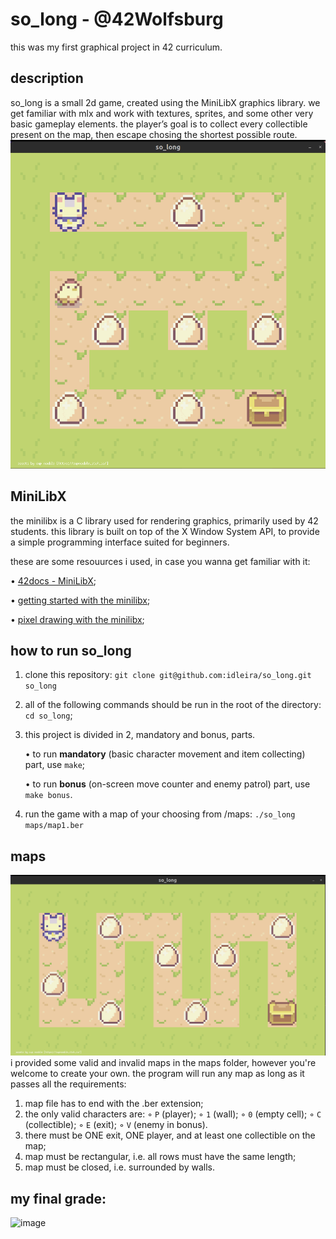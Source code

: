 # so_long - @42Wolfsburg
this was my first graphical project in 42 curriculum. 

## description
so_long is a small 2d game, created using the MiniLibX graphics library.
we get familiar with mlx and work with textures, sprites, and some other very basic gameplay elements.
the player’s goal is to collect every collectible present on the map, then escape chosing the shortest possible route.
![so_long bonus map](map_bonus.gif)

## MiniLibX
the minilibx is a C library used for rendering graphics, primarily used by 42 students.
this library is built on top of the X Window System API, to provide a simple programming interface suited for beginners.

these are some resouurces i used, in case you wanna get familiar with it:

• [42docs - MiniLibX](https://harm-smits.github.io/42docs/libs/minilibx);

• [getting started with the minilibx](https://aurelienbrabant.fr/blog/getting-started-with-the-minilibx);

• [pixel drawing with the minilibx](https://aurelienbrabant.fr/blog/pixel-drawing-with-the-minilibx);

## how to run so_long
1. clone this repository: `git clone git@github.com:idleira/so_long.git so_long`
2. all of the following commands should be run in the root of the directory: `cd so_long`;
3. this project is divided in 2, mandatory and bonus, parts.

   • to run **mandatory** (basic character movement and item collecting) part, use `make`;
   
   • to run **bonus** (on-screen move counter and enemy patrol) part, use `make bonus`.
   
4. run the game with a map of your choosing from /maps: `./so_long maps/map1.ber`

## maps
![simple so_long map](map.png)
i provided some valid and invalid maps in the maps folder, however you're welcome to create your own.
the program will run any map as long as it passes all the requirements:
1. map file has to end with the .ber extension;
2. the only valid characters are:
   ◦ `P` (player);
   ◦ `1` (wall);
   ◦ `0` (empty cell);
   ◦ `C` (collectible);
   ◦ `E` (exit);
   ◦ `V` (enemy in bonus).
3. there must be ONE exit, ONE player, and at least one collectible on the map;
4. map must be rectangular, i.e. all rows must have the same length;
5. map must be closed, i.e. surrounded by walls.


## my final grade:

![image](https://github.com/idleira/so_long/assets/127216218/64d0b5bb-e29b-43c9-96b7-c59fd8f08c49)

